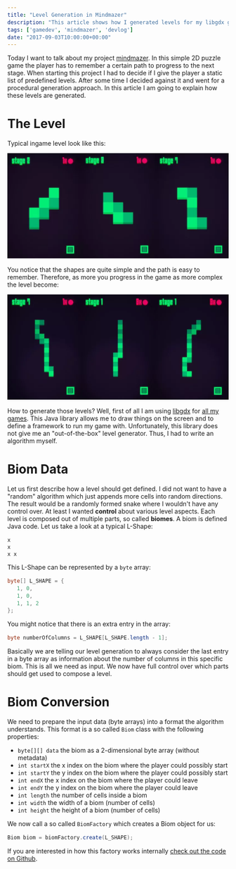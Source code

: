 ```yaml
---
title: "Level Generation in Mindmazer"
description: "This article shows how I generated levels for my libgdx game and how I applied seeding to generate them."
tags: ['gamedev', 'mindmazer', 'devlog']
date: "2017-09-03T10:00:00+00:00"
---
```


Today I want to talk about my project [mindmazer](https://github.com/bitbrain/mindmazer). In this simple 2D puzzle game the player has to remember a certain path to progress to the next stage. When starting this project I had to decide if I give the player a static list of predefined levels. After some time I decided against it and went for a procedural generation approach. In this article I am going to explain how these levels are generated.

# The Level

Typical ingame level look like this:

![mindmazer-level-simple](/images/mindmazer-level-simple.webp)

You notice that the shapes are quite simple and the path is easy to remember. Therefore, as more you progress in the game as more complex the level become:

![mindmazer-level-complex](/images/mindmazer-level-complex.webp)

How to generate those levels? Well, first of all I am using [libgdx](https://libgdx.badlogicgames.com) for [all my games](/2017/08/17/why-I-still-use-java-for-gamedev). This Java library allows me to draw things on the screen and to define a framework to run my game with. Unfortunately, this library does not give me an "out-of-the-box" level generator. Thus, I had to write an algorithm myself.

# Biom Data

Let us first describe how a level should get defined. I did not want to have a "random" algorithm which just appends more cells into random directions. The result would be a randomly formed snake where I wouldn't have any control over. At least I wanted **control** about various level aspects. Each level is composed out of multiple parts, so called **biomes**. A biom is defined Java code. Let us take a look at a typical L-Shape:
```text
x
x
x x
```
This L-Shape can be represented by a `byte` array:
```java
byte[] L_SHAPE = {
   1, 0,
   1, 0,
   1, 1, 2
};
```
You might notice that there is an extra entry in the array:
```java
byte numberOfColumns = L_SHAPE[L_SHAPE.length - 1];
```
Basically we are telling our level generation to always consider the last entry in a byte array as information about the number of columns in this specific biom. This is all we need as input. We now have full control over which parts should get used to compose a level.

# Biom Conversion

We need to prepare the input data (byte arrays) into a format the algorithm understands. This format is a so called `Biom` class with the following properties:

* `byte[][] data` the biom as a 2-dimensional byte array (without metadata)
* `int startX` the x index on the biom where the player could possibly start
* `int startY` the y index on the biom where the player could possibly start
* `int endX` the x index on the biom where the player could leave
* `int endY` the y index on the biom where the player could leave
* `int length` the number of cells inside a biom
* `int width` the width of a biom (number of cells)
* `int height` the height of a biom (number of cells)

We now call a so called `BiomFactory` which creates a Biom object for us:
```java
Biom biom = biomFactory.create(L_SHAPE);
```
If you are interested in how this factory works internally [check out the code on Github](https://github.com/bitbrain/mindmazer/blob/master/core/src/de/bitbrain/mindmazer/levelgen/BiomFactory.java).
